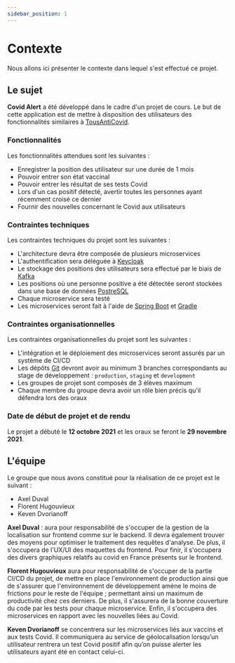 ```yaml
---
sidebar_position: 1
---
```


# Contexte

Nous allons ici présenter le contexte dans lequel s'est effectué ce projet.

## Le sujet

**Covid Alert** a été développé dans le cadre d'un projet de cours. Le but de cette application est de mettre à disposition des utilisateurs des fonctionnalités similaires à [TousAntiCovid](https://bonjour.tousanticovid.gouv.fr/).

### Fonctionnalités

Les fonctionnalités attendues sont les suivantes :
- Enregistrer la position des utilisateur sur une durée de 1 mois
- Pouvoir entrer son état vaccinal
- Pouvoir entrer les résultat de ses tests Covid
- Lors d'un cas positif détecté, avertir toutes les personnes ayant récemment croisé ce dernier
- Fournir des nouvelles concernant le Covid aux utilisateurs

### Contraintes techniques

Les contraintes techniques du projet sont les suivantes :
- L'architecture devra être composée de plusieurs microservices
- L'authentification sera déléguée à [Keycloak](https://www.keycloak.org/)
- Le stockage des positions des utilisateurs sera effectué par le biais de [Kafka](https://kafka.apache.org/)
- Les positions où une personne positive a été détectée seront stockées dans une base de données [PostreSQL](https://kafka.apache.org/)
- Chaque microservice sera testé
- Les microservices seront fait à l'aide de [Spring Boot](https://spring.io/projects/spring-boot) et [Gradle](https://gradle.org/)

### Contraintes organisationnelles

Les contraintes organisationnelles du projet sont les suivantes :
- L'intégration et le déploiement des microservices seront assurés par un système de CI/CD
- Les dépôts [Git](https://git-scm.com/) devront avoir au minimum 3 branches correspondants au stage de développement : `production`, `staging` et `development`
- Les groupes de projet sont composés de 3 élèves maximum
- Chaque membre du groupe devra avoir un rôle bien précis qu'il défendra lors des oraux

### Date de début de projet et de rendu

Le projet a débuté le **12 octobre 2021** et les oraux se feront le **29 novembre 2021**.

## L'équipe

Le groupe que nous avons constitué pour la réalisation de ce projet est le suivant :
- Axel Duval
- Florent Hugouvieux
- Keven Dvorianoff

**Axel Duval** : aura pour responsabilité de s'occuper de la gestion de la localisation sur frontend comme sur le backend. Il devra également trouver des moyens pour optimiser le traitement des requêtes d'analyse. De plus, il s'occupera de l'UX/UI des maquettes du frontend. Pour finir, il s'occupera des divers graphiques relatifs au covid en France présents sur le frontend.

**Florent Hugouvieux** aura pour responsabilité de s'occuper de la partie CI/CD du projet, de mettre en place l'environnement de production ainsi que de s'assurer que l'environnement de développement amène le moins de frictions pour le reste de l'équipe ; permettant ainsi un maximum de productivité chez ces derniers. De plus, il s'assurera de la bonne couverture du code par les tests pour chaque microservice. Enfin, il s'occupera des microservices en rapport avec les nouvelles liées au Covid.

**Keven Dvorianoff** se concentrera sur les microservices liés aux vaccins et aux tests Covid. Il communiquera au service de géolocalisation lorsqu’un utilisateur rentrera un test Covid positif afin qu’on puisse alerter les utilisateurs ayant été en contact celui-ci.

